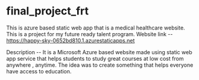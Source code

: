 # final_project_frt
This is azure based static web app that is a medical healthcare website. This is a project for my future ready talent program. Website link -- https://happy-sky-0652bd810.1.azurestaticapps.net

Description -- It is a Microsoft Azure based website made  using static web app service that helps students to study great courses at low cost from anywhere , anytime. The idea was to create something that helps everyone have access to education. 
